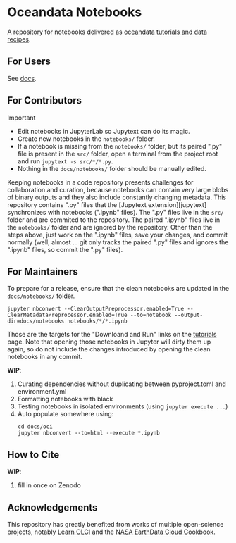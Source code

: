 # Oceandata Notebooks

A repository for notebooks delivered as [oceandata tutorials and data recipes][tutorials].

## For Users

See [docs](docs/index.md).

## For Contributors

> [!IMPORTANT]
> - Edit notebooks in JupyterLab so Jupytext can do its magic.
> - Create new notebooks in the `notebooks/` folder.
> - If a notebook is missing from the `notebooks/` folder, but its paired ".py" file is present in
>   the `src/` folder, open a terminal from the project root and run `jupytext -s src/*/*.py`.
> - Nothing in the `docs/notebooks/` folder should be manually edited.

Keeping notebooks in a code repository presents challenges for collaboration and curation,
because notebooks can contain very large blobs of binary outputs and they also include
constantly changing metadata. This repository contains ".py" files that the [Jupytext extension][jupytext]
synchronizes with notebooks (".ipynb" files). The ".py" files live
in the `src/` folder and are commited to the repository. The paired ".ipynb" files live
in the `notebooks/` folder and are ignored by the repository. Other than the steps above,
just work on the ".ipynb" files, save your changes, and commit normally (well, almost ... git
only tracks the paired ".py" files and ignores the ".ipynb" files, so commit the ".py" files).

## For Maintainers

To prepare for a release, ensure that the clean notebooks are updated in the `docs/notebooks/` folder.
```
jupyter nbconvert --ClearOutputPreprocessor.enabled=True --ClearMetadataPreprocessor.enabled=True --to=notebook --output-dir=docs/notebooks notebooks/*/*.ipynb
```
Those are the targets for the "Downloand and Run" links on the [tutorials][tutorials] page. Note that opening those notebooks in Jupyter will dirty them up again, so
do not include the changes introduced by opening the clean notebooks in any commit.

**WIP**:

1. Curating dependencies without duplicating between pyproject.toml and environment.yml
1. Formatting notebooks with black
1. Testing notebooks in isolated environments (using `jupyter execute ...`)
1. Auto populate somewhere using:
   ```
   cd docs/oci
   jupyter nbconvert --to=html --execute *.ipynb
   ```

## How to Cite

**WIP**:

1. fill in once on Zenodo

## Acknowledgements
This repository has greatly benefited from works of multiple open-science projects, notably [Learn OLCI][learn-olci] and the [NASA EarthData Cloud Cookbook][cookbook].

[tutorials]: https://oceancolor.gsfc.nasa.gov/resources/docs/tutorials/
[jupyterlab]: https://jupyter.org/
[learn-olci]: https://github.com/wekeo/learn-olci/blob/main/README.md
[cookbook]: https://nasa-openscapes.github.io/earthdata-cloud-cookbook/